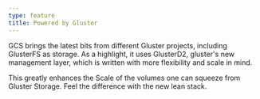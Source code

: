 ```yaml
---
type: feature
title: Powered by Gluster
---
```

GCS brings the latest bits from different Gluster projects, including
GlusterFS as storage. As a highlight, it uses GlusterD2, gluster's new
management layer, which is written with more flexibility and scale in
mind.

This greatly enhances the Scale of the volumes one can squeeze
from Gluster Storage. Feel the difference with the new lean stack.
